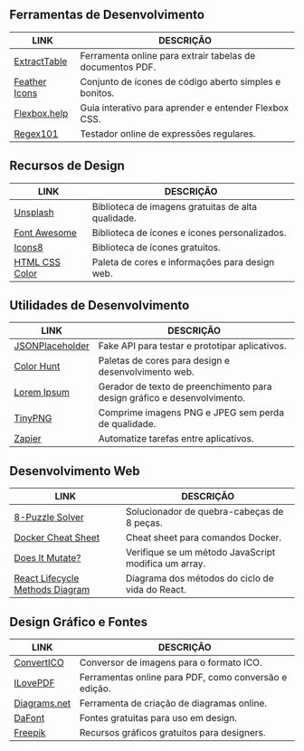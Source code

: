 ## Ferramentas de Desenvolvimento

| LINK                                        | DESCRIÇÃO                                          |
|----------------------------------------------|----------------------------------------------------|
| [ExtractTable](https://www.extracttable.com/) | Ferramenta online para extrair tabelas de documentos PDF. |
| [Feather Icons](https://feathericons.com/)    | Conjunto de ícones de código aberto simples e bonitos. |
| [Flexbox.help](https://flexbox.help/)         | Guia interativo para aprender e entender Flexbox CSS. |
| [Regex101](https://regex101.com/)             | Testador online de expressões regulares.           |

## Recursos de Design

| LINK                                        | DESCRIÇÃO                                          |
|----------------------------------------------|----------------------------------------------------|
| [Unsplash](https://unsplash.com/)             | Biblioteca de imagens gratuitas de alta qualidade.  |
| [Font Awesome](https://fontawesome.com/)      | Biblioteca de ícones e ícones personalizados.      |
| [Icons8](https://icons8.com/icons)            | Biblioteca de ícones gratuitos.                   |
| [HTML CSS Color](https://www.htmlcsscolor.com/) | Paleta de cores e informações para design web.  |

## Utilidades de Desenvolvimento

| LINK                                        | DESCRIÇÃO                                          |
|----------------------------------------------|----------------------------------------------------|
| [JSONPlaceholder](https://jsonplaceholder.typicode.com/) | Fake API para testar e prototipar aplicativos. |
| [Color Hunt](https://colorhunt.co/)           | Paletas de cores para design e desenvolvimento web. |
| [Lorem Ipsum](https://www.lipsum.com/)        | Gerador de texto de preenchimento para design gráfico e desenvolvimento. |
| [TinyPNG](https://tinypng.com/)              | Comprime imagens PNG e JPEG sem perda de qualidade. |
| [Zapier](https://zapier.com/)                | Automatize tarefas entre aplicativos.              |

## Desenvolvimento Web

| LINK                                        | DESCRIÇÃO                                          |
|----------------------------------------------|----------------------------------------------------|
| [8-Puzzle Solver](https://deniz.co/8-puzzle-solver/) | Solucionador de quebra-cabeças de 8 peças.     |
| [Docker Cheat Sheet](https://dockerlabs.collabnix.com/docker/cheatsheet/) | Cheat sheet para comandos Docker.    |
| [Does It Mutate?](https://doesitmutate.xyz/) | Verifique se um método JavaScript modifica um array. |
| [React Lifecycle Methods Diagram](https://projects.wojtekmaj.pl/react-lifecycle-methods-diagram/) | Diagrama dos métodos do ciclo de vida do React. |

## Design Gráfico e Fontes

| LINK                                        | DESCRIÇÃO                                          |
|----------------------------------------------|----------------------------------------------------|
| [ConvertICO](https://convertico.com/#google_vignette) | Conversor de imagens para o formato ICO.       |
| [ILovePDF](https://www.ilovepdf.com/pt)      | Ferramentas online para PDF, como conversão e edição. |
| [Diagrams.net](https://app.diagrams.net/)    | Ferramenta de criação de diagramas online.        |
| [DaFont](http://www.dafont.com/pt/)          | Fontes gratuitas para uso em design.              |
| [Freepik](http://br.freepik.com/)            | Recursos gráficos gratuitos para designers.       |
